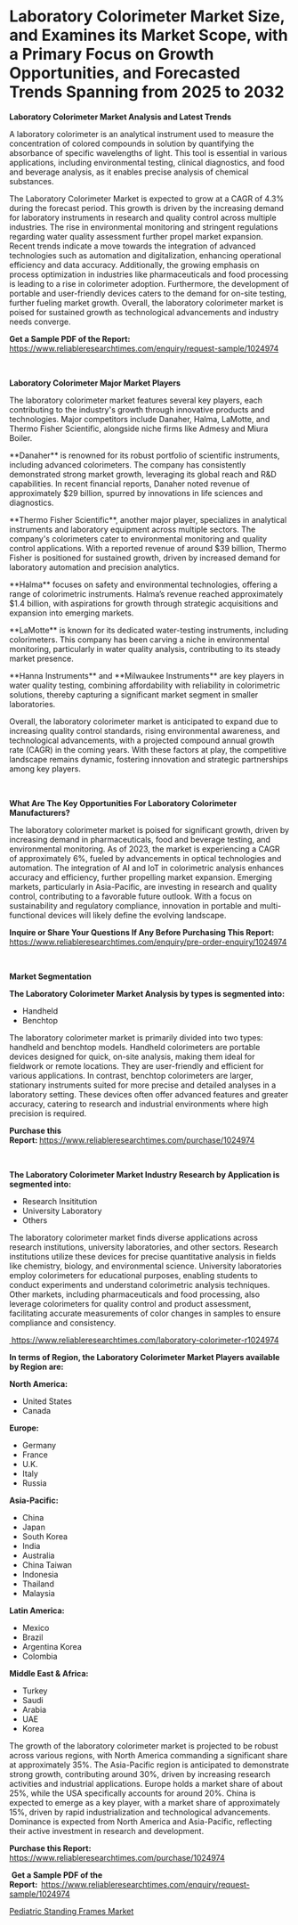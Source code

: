 <p><h1>Laboratory Colorimeter Market Size, and Examines its Market Scope, with a Primary Focus on Growth Opportunities, and Forecasted Trends Spanning from 2025 to 2032</h1></p><p><strong>Laboratory Colorimeter Market Analysis and Latest Trends</strong></p>
<p><p>A laboratory colorimeter is an analytical instrument used to measure the concentration of colored compounds in solution by quantifying the absorbance of specific wavelengths of light. This tool is essential in various applications, including environmental testing, clinical diagnostics, and food and beverage analysis, as it enables precise analysis of chemical substances.</p><p>The Laboratory Colorimeter Market is expected to grow at a CAGR of 4.3% during the forecast period. This growth is driven by the increasing demand for laboratory instruments in research and quality control across multiple industries. The rise in environmental monitoring and stringent regulations regarding water quality assessment further propel market expansion. Recent trends indicate a move towards the integration of advanced technologies such as automation and digitalization, enhancing operational efficiency and data accuracy. Additionally, the growing emphasis on process optimization in industries like pharmaceuticals and food processing is leading to a rise in colorimeter adoption. Furthermore, the development of portable and user-friendly devices caters to the demand for on-site testing, further fueling market growth. Overall, the laboratory colorimeter market is poised for sustained growth as technological advancements and industry needs converge.</p></p>
<p><strong>Get a Sample PDF of the Report:&nbsp;</strong> <a href="https://www.reliableresearchtimes.com/enquiry/request-sample/1024974?utm_campaign=3101&utm_medium=2&utm_source=Github&utm_content=ia&utm_term=05032025&utm_id=laboratory-colorimeter">https://www.reliableresearchtimes.com/enquiry/request-sample/1024974</a></p>
<p>&nbsp;</p>
<p><strong>Laboratory Colorimeter Major Market Players</strong></p>
<p><p>The laboratory colorimeter market features several key players, each contributing to the industry's growth through innovative products and technologies. Major competitors include Danaher, Halma, LaMotte, and Thermo Fisher Scientific, alongside niche firms like Admesy and Miura Boiler.</p><p>**Danaher** is renowned for its robust portfolio of scientific instruments, including advanced colorimeters. The company has consistently demonstrated strong market growth, leveraging its global reach and R&D capabilities. In recent financial reports, Danaher noted revenue of approximately $29 billion, spurred by innovations in life sciences and diagnostics.</p><p>**Thermo Fisher Scientific**, another major player, specializes in analytical instruments and laboratory equipment across multiple sectors. The company's colorimeters cater to environmental monitoring and quality control applications. With a reported revenue of around $39 billion, Thermo Fisher is positioned for sustained growth, driven by increased demand for laboratory automation and precision analytics.</p><p>**Halma** focuses on safety and environmental technologies, offering a range of colorimetric instruments. Halma’s revenue reached approximately $1.4 billion, with aspirations for growth through strategic acquisitions and expansion into emerging markets.</p><p>**LaMotte** is known for its dedicated water-testing instruments, including colorimeters. This company has been carving a niche in environmental monitoring, particularly in water quality analysis, contributing to its steady market presence.</p><p>**Hanna Instruments** and **Milwaukee Instruments** are key players in water quality testing, combining affordability with reliability in colorimetric solutions, thereby capturing a significant market segment in smaller laboratories.</p><p>Overall, the laboratory colorimeter market is anticipated to expand due to increasing quality control standards, rising environmental awareness, and technological advancements, with a projected compound annual growth rate (CAGR) in the coming years. With these factors at play, the competitive landscape remains dynamic, fostering innovation and strategic partnerships among key players.</p></p>
<p>&nbsp;</p>
<p><strong>What Are The Key Opportunities For Laboratory Colorimeter Manufacturers?</strong></p>
<p><p>The laboratory colorimeter market is poised for significant growth, driven by increasing demand in pharmaceuticals, food and beverage testing, and environmental monitoring. As of 2023, the market is experiencing a CAGR of approximately 6%, fueled by advancements in optical technologies and automation. The integration of AI and IoT in colorimetric analysis enhances accuracy and efficiency, further propelling market expansion. Emerging markets, particularly in Asia-Pacific, are investing in research and quality control, contributing to a favorable future outlook. With a focus on sustainability and regulatory compliance, innovation in portable and multi-functional devices will likely define the evolving landscape.</p></p>
<p><strong>Inquire or Share Your Questions If Any Before Purchasing This Report:</strong> <a href="https://www.reliableresearchtimes.com/enquiry/pre-order-enquiry/1024974?utm_campaign=3101&utm_medium=2&utm_source=Github&utm_content=ia&utm_term=05032025&utm_id=laboratory-colorimeter">https://www.reliableresearchtimes.com/enquiry/pre-order-enquiry/1024974</a></p>
<p>&nbsp;</p>
<p><strong>Market Segmentation</strong></p>
<p><strong>The Laboratory Colorimeter Market Analysis by types is segmented into:</strong></p>
<p><ul><li>Handheld</li><li>Benchtop</li></ul></p>
<p><p>The laboratory colorimeter market is primarily divided into two types: handheld and benchtop models. Handheld colorimeters are portable devices designed for quick, on-site analysis, making them ideal for fieldwork or remote locations. They are user-friendly and efficient for various applications. In contrast, benchtop colorimeters are larger, stationary instruments suited for more precise and detailed analyses in a laboratory setting. These devices often offer advanced features and greater accuracy, catering to research and industrial environments where high precision is required.</p></p>
<p><strong>Purchase this Report:&nbsp;</strong><a href="https://www.reliableresearchtimes.com/purchase/1024974?utm_campaign=3101&utm_medium=2&utm_source=Github&utm_content=ia&utm_term=05032025&utm_id=laboratory-colorimeter">https://www.reliableresearchtimes.com/purchase/1024974</a></p>
<p>&nbsp;</p>
<p><strong>The Laboratory Colorimeter Market Industry Research by Application is segmented into:</strong></p>
<p><ul><li>Research Insititution</li><li>University Laboratory</li><li>Others</li></ul></p>
<p><p>The laboratory colorimeter market finds diverse applications across research institutions, university laboratories, and other sectors. Research institutions utilize these devices for precise quantitative analysis in fields like chemistry, biology, and environmental science. University laboratories employ colorimeters for educational purposes, enabling students to conduct experiments and understand colorimetric analysis techniques. Other markets, including pharmaceuticals and food processing, also leverage colorimeters for quality control and product assessment, facilitating accurate measurements of color changes in samples to ensure compliance and consistency.</p></p>
<p><a href="https://www.reliableresearchtimes.com/laboratory-colorimeter-r1024974?utm_campaign=3101&utm_medium=2&utm_source=Github&utm_content=ia&utm_term=05032025&utm_id=laboratory-colorimeter">&nbsp;https://www.reliableresearchtimes.com/laboratory-colorimeter-r1024974</a></p>
<p><strong>In terms of Region, the Laboratory Colorimeter Market Players available by Region are:</strong></p>
<p>
    <p> <strong> North America: </strong>
        <ul>
            <li>United States</li>
            <li>Canada</li>
        </ul>
        </p> 
    <p> <strong> Europe: </strong>
        <ul>
            <li>Germany</li>
            <li>France</li>
            <li>U.K.</li>
            <li>Italy</li>
            <li>Russia</li>
        </ul>
        </p> 
    <p> <strong> Asia-Pacific: </strong>
        <ul>
            <li>China</li>
            <li>Japan</li>
            <li>South Korea</li>
            <li>India</li>
            <li>Australia</li>
            <li>China Taiwan</li>
            <li>Indonesia</li>
            <li>Thailand</li>
            <li>Malaysia</li>
        </ul>
        </p> 
    <p> <strong> Latin America: </strong>
        <ul>
            <li>Mexico</li>
            <li>Brazil</li>
            <li>Argentina Korea</li>
            <li>Colombia</li>
        </ul>
        </p> 
    <p> <strong> Middle East & Africa: </strong>
        <ul>
            <li>Turkey</li>
            <li>Saudi</li>
            <li>Arabia</li>
            <li>UAE</li>
            <li>Korea</li>
        </ul>
    </p>
    </p>
<p><p>The growth of the laboratory colorimeter market is projected to be robust across various regions, with North America commanding a significant share at approximately 35%. The Asia-Pacific region is anticipated to demonstrate strong growth, contributing around 30%, driven by increasing research activities and industrial applications. Europe holds a market share of about 25%, while the USA specifically accounts for around 20%. China is expected to emerge as a key player, with a market share of approximately 15%, driven by rapid industrialization and technological advancements. Dominance is expected from North America and Asia-Pacific, reflecting their active investment in research and development.</p></p>
<p><strong>Purchase this Report: </strong><a href="https://www.reliableresearchtimes.com/purchase/1024974?utm_campaign=3101&utm_medium=2&utm_source=Github&utm_content=ia&utm_term=05032025&utm_id=laboratory-colorimeter">https://www.reliableresearchtimes.com/purchase/1024974</a></p>
<p>&nbsp;<strong>Get a Sample PDF of the Report:&nbsp;&nbsp;</strong><a href="https://www.reliableresearchtimes.com/enquiry/request-sample/1024974?utm_campaign=3101&utm_medium=2&utm_source=Github&utm_content=ia&utm_term=05032025&utm_id=laboratory-colorimeter">https://www.reliableresearchtimes.com/enquiry/request-sample/1024974</a></p>
<p><strong></strong></p>
<p><p><a href="https://github.com/kimberjam0i/Market-Research-Report-List-1/blob/main/pediatric-standing-frames-market.md?utm_campaign=3101&utm_medium=2&utm_source=Github&utm_content=ia&utm_term=05032025&utm_id=laboratory-colorimeter">Pediatric Standing Frames Market</a></p></p>